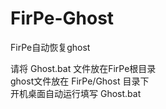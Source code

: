 # FirPe-Ghost
FirPe自动恢复ghost

请将 Ghost.bat 文件放在FirPe根目录<br />ghost文件放在 FirPe/Ghost 目录下<br />开机桌面自动运行填写 Ghost.bat<br />
